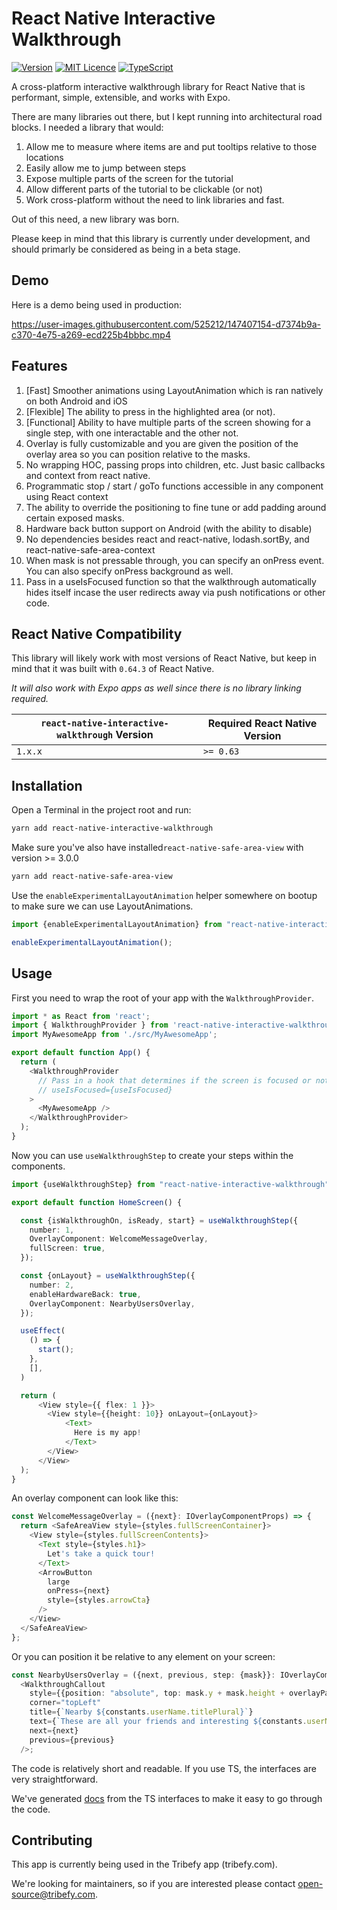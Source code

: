 # React Native Interactive Walkthrough

[![Version](https://img.shields.io/github/package-json/v/tribefyhq/react-native-interactive-walkthrough)][package]
[![MIT Licence](https://img.shields.io/github/license/tribefyhq/react-native-interactive-walkthrough)][license]
[![TypeScript](https://img.shields.io/badge/%3C%2F%3E-TypeScript-%230074c1.svg)](http://www.typescriptlang.org/)
<!-- ![Downloads](https://img.shields.io/github/downloads/tribefyhq/react-native-interactive-walkthrough/total) -->

A cross-platform interactive walkthrough library for React Native that is performant, simple, extensible, and works with Expo.

There are many libraries out there, but I kept running into architectural road blocks. I needed a library that would:

  1) Allow me to measure where items are and put tooltips relative to those locations
  2) Easily allow me to jump between steps
  3) Expose multiple parts of the screen for the tutorial
  4) Allow different parts of the tutorial to be clickable (or not)
  5) Work cross-platform without the need to link libraries and fast. 

Out of this need, a new library was born. 

Please keep in mind that this library is currently under development, and should primarly be considered as being in a beta stage.

## Demo

Here is a demo being used in production:

https://user-images.githubusercontent.com/525212/147407154-d7374b9a-c370-4e75-a269-ecd225b4bbbc.mp4

## Features

 1)  [Fast] Smoother animations using LayoutAnimation which is ran natively on both Android and iOS
 2)  [Flexible] The ability to press in the highlighted area (or not).
 3)  [Functional] Ability to have multiple parts of the screen showing for a single step, with one interactable and the other not.
 4)  Overlay is fully customizable and you are given the position of the overlay area so you can position relative to the masks.
 5)  No wrapping HOC, passing props into children, etc. Just basic callbacks and context from react native.
 6)  Programmatic stop / start / goTo functions accessible in any component using React context
 7)  The ability to override the positioning to fine tune or add padding around certain exposed masks.
 8)  Hardware back button support on Android (with the ability to disable)
 9)  No dependencies besides react and react-native, lodash.sortBy, and react-native-safe-area-context
 10) When mask is not pressable through, you can specify an onPress event. You can also specify onPress background as well.
 11) Pass in a useIsFocused function so that the walkthrough automatically hides itself incase the user redirects away via push notifications or other code.

## React Native Compatibility

This library will likely work with most versions of React Native, but keep in mind that it was built with `0.64.3` of React Native.

*It will also work with Expo apps as well since there is no library linking required.*

| `react-native-interactive-walkthrough` Version | Required React Native Version |
| ------------------------------- | ----------------------------- |
| `1.x.x`                         | `>= 0.63`                     |

## Installation

Open a Terminal in the project root and run:

```sh
yarn add react-native-interactive-walkthrough
```

Make sure you've also have installed`react-native-safe-area-view` with version >= 3.0.0
```sh
yarn add react-native-safe-area-view
```

Use the `enableExperimentalLayoutAnimation` helper somewhere on bootup to make sure we can use LayoutAnimations.

```ts
import {enableExperimentalLayoutAnimation} from "react-native-interactive-walkthrough"

enableExperimentalLayoutAnimation();
```

## Usage

First you need to wrap the root of your app with the `WalkthroughProvider`.

```js
import * as React from 'react';
import { WalkthroughProvider } from 'react-native-interactive-walkthrough';
import MyAwesomeApp from './src/MyAwesomeApp';

export default function App() {
  return (
    <WalkthroughProvider
      // Pass in a hook that determines if the screen is focused or not. This is important if you have your walkthrough going from screen to screen.
      // useIsFocused={useIsFocused}
    >
      <MyAwesomeApp />
    </WalkthroughProvider>
  );
}
```

Now you can use `useWalkthroughStep` to create your steps within the components.

```ts
import {useWalkthroughStep} from "react-native-interactive-walkthrough"

export default function HomeScreen() {

  const {isWalkthroughOn, isReady, start} = useWalkthroughStep({
    number: 1,
    OverlayComponent: WelcomeMessageOverlay,
    fullScreen: true,
  });

  const {onLayout} = useWalkthroughStep({
    number: 2,
    enableHardwareBack: true,
    OverlayComponent: NearbyUsersOverlay,
  });

  useEffect(
    () => {
      start();
    },
    [],
  )

  return (
      <View style={{ flex: 1 }}>
        <View style={{height: 10}} onLayout={onLayout}>
            <Text>
              Here is my app!
            </Text>
        </View>
      </View>
  );
}
```

An overlay component can look like this:

```ts
const WelcomeMessageOverlay = ({next}: IOverlayComponentProps) => {
  return <SafeAreaView style={styles.fullScreenContainer}>
    <View style={styles.fullScreenContents}>
      <Text style={styles.h1}>
        Let's take a quick tour!
      </Text>
      <ArrowButton
        large
        onPress={next}
        style={styles.arrowCta}
      />
    </View>
  </SafeAreaView>
};
```

Or you can position it be relative to any element on your screen:

```ts
const NearbyUsersOverlay = ({next, previous, step: {mask}}: IOverlayComponentProps) =>
  <WalkthroughCallout
    style={{position: "absolute", top: mask.y + mask.height + overlayPadding, left: 50}}
    corner="topLeft"
    title={`Nearby ${constants.userName.titlePlural}`}
    text={`These are all your friends and interesting ${constants.userName.plural} nearby!`}
    next={next}
    previous={previous}
  />;
```

The code is relatively short and readable. If you use TS, the interfaces are very straightforward.

We've generated [docs](modules.md) from the TS interfaces to make it easy to go through the code.

## Contributing

This app is currently being used in the Tribefy app (tribefy.com).

We're looking for maintainers, so if you are interested please contact open-source@tribefy.com.

<!-- badges -->

[build-badge]: https://img.shields.io/circleci/project/github/satya164/react-native-interactive-walkthrough/main.svg?style=flat-square
[build]: https://circleci.com/gh/satya164/react-native-interactive-walkthrough
[version-badge]: https://img.shields.io/npm/v/react-native-interactive-walkthrough.svg?style=flat-square
[package]: https://www.npmjs.com/package/react-native-interactive-walkthrough
[license-badge]: https://img.shields.io/npm/l/react-native-interactive-walkthrough.svg?style=flat-square
[license]: https://opensource.org/licenses/MIT
